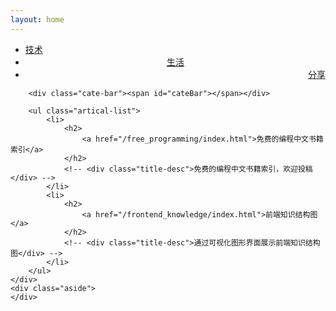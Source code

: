 ```yaml
---
layout: home
---
```


<div class="index-content project">
    <div class="section">
        <ul class="artical-cate">
            <li><a href="/"><span>技术</span></a></li>
            <li style="text-align:center"><a href="/opinion"><span>生活</span></a></li>
            <li class="on" style="text-align:right"><a href="/project"><span>分享</span></a></li>
        </ul>

        <div class="cate-bar"><span id="cateBar"></span></div>

        <ul class="artical-list">
            <li>
                <h2>
                    <a href="/free_programming/index.html">免费的编程中文书籍索引</a>
                </h2>
                <!-- <div class="title-desc">免费的编程中文书籍索引，欢迎投稿</div> -->
            </li>
            <li>
                <h2>
                    <a href="/frontend_knowledge/index.html">前端知识结构图</a>
                </h2>
                <!-- <div class="title-desc">通过可视化图形界面展示前端知识结构图</div> -->
            </li>
        </ul>
    </div>
    <div class="aside">
    </div>
</div>

